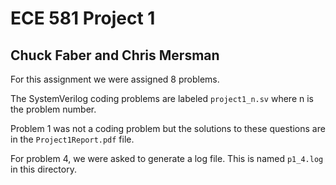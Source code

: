 # ECE 581 Project 1
## Chuck Faber and Chris Mersman
For this assignment we were assigned 8 problems.

The SystemVerilog coding problems are labeled `project1_n.sv` where n is the problem number.

Problem 1 was not a coding problem but the solutions to these questions are in the `Project1Report.pdf` file.

For problem 4, we were asked to generate a log file. This is named `p1_4.log` in this directory.